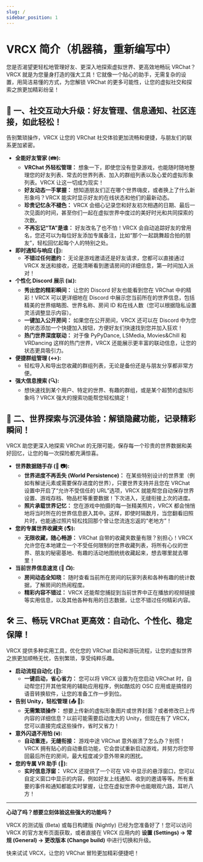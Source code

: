 ```yaml
---
slug: /
sidebar_position: 1
---
```


# VRCX 简介（机器稿，重新编写中）

您是否渴望更轻松地管理好友、更深入地探索虚拟世界、更高效地畅玩 VRChat？VRCX 就是为您量身打造的强大工具！它就像一个贴心的助手，无需复杂的设置，用简洁易懂的方式，为您解锁 VRChat 的更多可能性，让您的虚拟社交和探索之旅更加精彩纷呈！

## 🌟 一、社交互动大升级：好友管理、信息通知、社区连接，如此轻松！

告别繁琐操作，VRCX 让您的 VRChat 社交体验更加流畅和便捷，与朋友们的联系更加紧密。

- **全能好友管家 (👪):**
  - **VRChat 外轻松管理：** 想象一下，即使您没有登录游戏，也能随时随地整理您的好友列表、常去的世界列表、加入的群组列表以及心爱的虚拟形象列表。VRCX 让这一切成为现实！
  - **好友动态一手掌握：** 想知道朋友们正在哪个世界嗨皮，或者换上了什么新形象吗？VRCX 能实时显示好友的在线状态和他们的最新动态。
  - **珍贵记忆永不褪色：** VRCX 会细心记录您和好友初次相遇的日期、最后一次见面的时间，甚至你们一起在虚拟世界中度过的美好时光和共同探索的次数。
  - **不再忘记“TA”是谁：** 好友改名了也不怕！VRCX 会自动追踪好友的曾用名，您还可以为每位好友添加专属备注，比如“那个一起跳舞超合拍的朋友”，轻松回忆起每个人的特别之处。
- **即时通知与响应 (🔔):**
  - **不错过任何邀约：** 无论是游戏邀请还是好友请求，您都可以直接通过 VRCX 发送和接收，还能清晰看到邀请房间的详细信息，第一时间加入派对！
- **个性化 Discord 展示 (📊):**
  - **秀出您的精彩瞬间：** 让您的 Discord 好友也能看到您在 VRChat 中的精彩！VRCX 可以更详细地在 Discord 中展示您当前所在的世界信息，包括精美的世界缩略图、世界名称、房间 ID 和在线人数（您可以根据隐私设置灵活调整显示内容）。
  - **一键加入公开房间：** 如果您在公开房间，VRCX 还可以在 Discord 中为您的状态添加一个快捷加入按钮，方便好友们快速找到您并加入狂欢！
  - **热门世界深度联动：** 对于像 PyPyDance, LSMedia, Movies&Chill 和 VRDancing 这样的热门世界，VRCX 还能展示更丰富的联动信息，让您的状态更具吸引力。
- **便捷群组管理 (↔️):**
  - 轻松导入和导出您收藏的群组列表，无论是备份还是与朋友分享都非常方便。
- **强大信息搜索 (🔍):**
  - 想快速找到某个用户、特定的世界、有趣的群组，或是某个超赞的虚拟形象吗？VRCX 强大的搜索功能帮您轻松搞定！

## 🚀 二、世界探索与沉浸体验：解锁隐藏功能，记录精彩瞬间！

VRCX 助您更深入地探索 VRChat 的无限可能，保存每一个珍贵的世界数据和美好回忆，让您的每一次探险都充满惊喜。

- **世界数据随手存 (💾 📷):**
  - **世界进度不再丢失 (World Persistence)：** 在某些特别设计的世界里（例如有解谜元素或需要保存进度的世界），只要世界支持并且您在 VRChat 设置中开启了“允许不受信任的 URL”选项，VRCX 就能帮您自动保存世界设置、游戏存档、物品栏等重要数据！下次进入，无缝衔接上次的进度。
  - **照片承载世界记忆：** 您在游戏中拍摄的每一张精美照片，VRCX 都会悄悄地将当时所在的世界信息嵌入其中。这样，即使时隔数月，当您翻看旧照片时，也能通过照片轻松找回那个曾让您流连忘返的“老地方”！
- **您的专属世界收藏夹 (🌎):**
  - **无限收藏，随心畅游：** VRChat 自带的收藏夹数量有限？别担心！VRCX 允许您在本地建立一个不受任何限制的世界收藏列表，将所有心仪的世界、朋友的秘密基地、有趣的活动地图统统收藏起来，想去哪里就去哪里！
- **当前世界信息速览 (📜 📺):**
  - **房间动态全知晓：** 随时查看当前所在房间的玩家列表和各种有趣的统计数据，了解房间的热闹程度。
  - **精彩内容不错过：** VRCX 还能帮您捕捉到当前世界中正在播放的视频链接等实用信息，以及其他各种有用的日志数据，让您不错过任何精彩内容。

## 🛠️ 三、畅玩 VRChat 更高效：自动化、个性化、稳定保障！

VRCX 提供多种实用工具，优化您的 VRChat 启动和游玩流程，让您的虚拟世界之旅更加顺畅无忧，告别繁琐，享受纯粹乐趣。

- **启动流程自动化 (🔌):**
  - **一键启动，省心省力：** 您可以将 VRCX 设置为在您启动 VRChat 时，自动帮您打开其他常用的辅助应用程序，例如酷炫的 OSC 应用或是搞怪的语音转换软件，让您的准备工作一步到位。
- **告别 Unity，轻松管理 (📤 📄):**
  - **无需繁琐操作：** 想要上传新的虚拟形象图片或世界封面？或者修改已上传内容的详细信息？以前可能需要启动庞大的 Unity，但现在有了 VRCX，您可以直接完成这些操作，省时又省力！
- **意外闪退不用怕 (💀):**
  - **自动重连，无缝衔接：** 游戏中途 VRChat 意外崩溃了怎么办？别慌！VRCX 拥有贴心的自动重启功能，它会尝试重新启动游戏，并努力将您带回最后所在的房间，最大程度减少意外带来的困扰。
- **您的专属 VR 助手 (🔮):**
  - **实时信息浮窗：** VRCX 还提供了一个可在 VR 中显示的悬浮窗口，您可以自定义窗口中显示的内容，例如好友上线通知、收到的邀请等等。所有重要的事件和通知都能实时掌握，让您在虚拟世界中也能眼观六路，耳听八方！

---

**心动了吗？想要立刻体验这些强大的功能吗？**

VRCX 的测试版 (Beta) 或每日构建版 (Nightly) 已经为您准备好了！您可以访问 VRCX 的官方发布页面获取，或者直接在 VRCX 应用内的 **设置 (Settings) -> 常规 (General) -> 更改版本 (Change build)** 中进行切换和升级。

快来试试 VRCX，让您的 VRChat 冒险更加精彩便捷吧！

<!-- # Tutorial Intro

Let's discover **Docusaurus in less than 5 minutes**.

## Getting Started

Get started by **creating a new site**.

Or **try Docusaurus immediately** with **[docusaurus.new](https://docusaurus.new)**.

### What you'll need

- [Node.js](https://nodejs.org/en/download/) version 18.0 or above:
  - When installing Node.js, you are recommended to check all checkboxes related to dependencies.

## Generate a new site

Generate a new Docusaurus site using the **classic template**.

The classic template will automatically be added to your project after you run the command:

```bash
npm init docusaurus@latest my-website classic
```

You can type this command into Command Prompt, Powershell, Terminal, or any other integrated terminal of your code editor.

The command also installs all necessary dependencies you need to run Docusaurus.

## Start your site

Run the development server:

```bash
cd my-website
npm run start
```

The `cd` command changes the directory you're working with. In order to work with your newly created Docusaurus site, you'll need to navigate the terminal there.

The `npm run start` command builds your website locally and serves it through a development server, ready for you to view at http://localhost:3000/.

Open `docs/intro.md` (this page) and edit some lines: the site **reloads automatically** and displays your changes. -->
